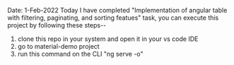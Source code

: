 Date: 1-Feb-2022
Today I have completed "Implementation of angular table with filtering, paginating, and sorting featues" task, you can execute this project by following these steps--
1. clone this repo in your system and open it in your vs code IDE
2. go to material-demo project
3. run this command on the CLI "ng serve -o"
